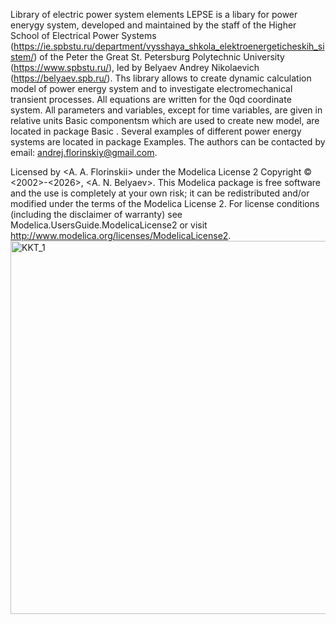 Library of electric power system elements 
LEPSE is a libary for power enerygy system, developed and maintained by the staff of the Higher School of Electrical Power Systems (https://ie.spbstu.ru/department/vysshaya_shkola_elektroenergeticheskih_sistem/) of the Peter the Great St. Petersburg Polytechnic University (https://www.spbstu.ru/), led by Belyaev Andrey Nikolaevich (https://belyaev.spb.ru/). 
Ths library allows to create dynamic calculation model of power energy system and to investigate electromechanical transient processes. 
All equations are written for the 0qd coordinate system. All parameters and variables, except for time variables, are given in relative units
Basic componentsm which are used to create new model, are located in package Basic . 
Several examples of different power energy systems are located in package Examples. 
The authors can be contacted by email: andrej.florinskiy@gmail.com.

Licensed by <A. A. Florinskii> under the Modelica License 2
Copyright © <2002>-<2026>, <A. N. Belyaev>.
This Modelica package is free software and the use is completely at your own risk; it can be redistributed and/or modified under the terms of the Modelica License 2. For license conditions (including the disclaimer of warranty) see Modelica.UsersGuide.ModelicaLicense2 or visit http://www.modelica.org/licenses/ModelicaLicense2.
<img width="1304" height="597" alt="KKT_1" src="https://github.com/user-attachments/assets/3c4c5e1d-bad6-4e01-b7e6-1448b72920b4" />
